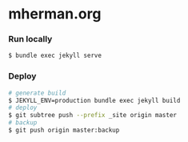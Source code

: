 # mherman.org

### Run locally

```sh
$ bundle exec jekyll serve
```

### Deploy

```sh
# generate build
$ JEKYLL_ENV=production bundle exec jekyll build
# deploy
$ git subtree push --prefix _site origin master
# backup
$ git push origin master:backup
```
